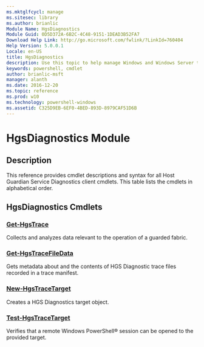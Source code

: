 ```yaml
---
ms.mktglfcycl: manage
ms.sitesec: library
ms.author: brianlic
Module Name: HgsDiagnostics
Module Guid: 0D5D372A-6B2C-4C48-9151-1DEAD3B52FA7
Download Help Link: http://go.microsoft.com/fwlink/?LinkId=760404
Help Version: 5.0.0.1
Locale: en-US
title: HgsDiagnostics
description: Use this topic to help manage Windows and Windows Server technologies with Windows PowerShell.
keywords: powershell, cmdlet
author: brianlic-msft
manager: alanth
ms.date: 2016-12-20
ms.topic: reference
ms.prod: w10
ms.technology: powershell-windows
ms.assetid: C325D9EB-6EF0-4BED-893D-8979CAF51D6B
---
```


# HgsDiagnostics Module
## Description
This reference provides cmdlet descriptions and syntax for all Host Guardian Service Diagnostics client cmdlets. This table lists the cmdlets in alphabetical order.

## HgsDiagnostics Cmdlets
### [Get-HgsTrace](./Get-HgsTrace.md)
Collects and analyzes data relevant to the operation of a guarded fabric.

### [Get-HgsTraceFileData](./Get-HgsTraceFileData.md)
Gets metadata about and the contents of HGS Diagnostic trace files recorded in a trace manifest.

### [New-HgsTraceTarget](./New-HgsTraceTarget.md)
Creates a HGS Diagnostics target object.

### [Test-HgsTraceTarget](./Test-HgsTraceTarget.md)
Verifies that a remote Windows PowerShell® session can be opened to the provided target.


